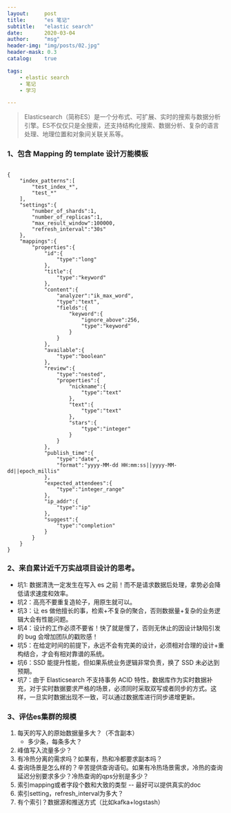 ```yaml
---
layout:     post
title:      "es 笔记"
subtitle:   "elastic search"
date:       2020-03-04
author:     "msg"
header-img: "img/posts/02.jpg"
header-mask: 0.3
catalog:    true

tags:
    - elastic search
    - 笔记
    - 学习

---
```


> Elasticsearch（简称ES）是一个分布式、可扩展、实时的搜索与数据分析引擎。ES不仅仅只是全搜索，还支持结构化搜索、数据分析、复杂的语言处理、地理位置和对象间关联关系等。

### 1、包含 Mapping 的 template 设计万能模板

```

{
    "index_patterns":[
        "test_index_*",
        "test_*"
    ],
    "settings":{
        "number_of_shards":1,
        "number_of_replicas":1,
        "max_result_window":100000,
        "refresh_interval":"30s"
    },
    "mappings":{
        "properties":{
            "id":{
                "type":"long"
            },
            "title":{
                "type":"keyword"
            },
            "content":{
                "analyzer":"ik_max_word",
                "type":"text",
                "fields":{
                    "keyword":{
                        "ignore_above":256,
                        "type":"keyword"
                    }
                }
            },
            "available":{
                "type":"boolean"
            },
            "review":{
                "type":"nested",
                "properties":{
                    "nickname":{
                        "type":"text"
                    },
                    "text":{
                        "type":"text"
                    },
                    "stars":{
                        "type":"integer"
                    }
                }
            },
            "publish_time":{
                "type":"date",
                "format":"yyyy-MM-dd HH:mm:ss||yyyy-MM-dd||epoch_millis"
            },
            "expected_attendees":{
                "type":"integer_range"
            },
            "ip_addr":{
                "type":"ip"
            },
            "suggest":{
                "type":"completion"
            }
        }
    }
}

```

### 2、来自累计近千万实战项目设计的思考。

* 坑1: 数据清洗一定发生在写入 es 之前！而不是请求数据后处理，拿势必会降低请求速度和效率。
* 坑2：高亮不要重复造轮子，用原生就可以。
* 坑3：让 es 做他擅长的事，检索+不复杂的聚合，否则数据量+复杂的业务逻辑大会有性能问题。
* 坑4：设计的工作必须不要省！快了就是慢了，否则无休止的因设计缺陷引发的 bug 会增加团队的戳败感！
* 坑5：在给定时间的前提下，永远不会有完美的设计，必须相对合理的设计+重构结合，才会有相对靠谱的系统。
* 坑6：SSD 能提升性能，但如果系统业务逻辑非常负责，换了 SSD 未必达到预期。
* 坑7：由于 Elasticsearch 不支持事务 ACID 特性，数据库作为实时数据补充，对于实时数据要求严格的场景，必须同时采取双写或者同步的方式。这样，一旦实时数据出现不一致，可以通过数据库进行同步递增更新。


### 3、评估es集群的规模

1. 每天的写入的原始数据量多大？（不含副本）
    - 多少条，每条多大？
2. 峰值写入流量多少？
3. 有冷热分离的需求吗？如果有，热和冷都要求副本吗？
4. 查询场景是怎么样的？辛苦提供查询语句。如果有冷热场景需求，冷热的查询延迟分别要求多少？冷热查询的qps分别是多少？
5. 索引mapping或者字段个数和大致的类型
    -- 最好可以提供真实的doc
6. 索引setting，refresh_interval为多大？
7. 有个索引？数据源和推送方式（比如kafka+logstash）